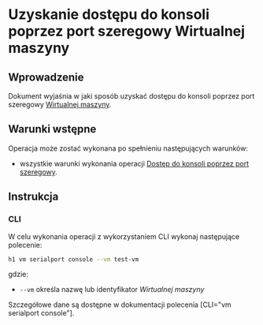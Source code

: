 # Uzyskanie dostępu do konsoli poprzez port szeregowy Wirtualnej maszyny

## Wprowadzenie

Dokument wyjaśnia w jaki sposób uzyskać dostępu do konsoli poprzez port szeregowy [Wirtualnej maszyny](/resource/compute/virtual-machine.md).

## Warunki wstępne

Operacja może zostać wykonana po spełnieniu następujących warunków:

* wszystkie warunki wykonania operacji [Dostęp do konsoli poprzez port szeregowy](/resource/compute/virtual-machine.md).

## Instrukcja

### CLI

W celu wykonania operacji z wykorzystaniem CLI wykonaj następujące polecenie:

```bash
h1 vm serialport console --vm test-vm
```

gdzie:

 * ```--vm``` określa nazwę lub identyfikator *Wirtualnej maszyny*

Szczegółowe dane są dostępne w dokumentacji polecenia [CLI="vm serialport console"].